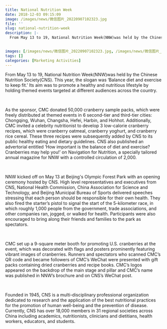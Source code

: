 ```yaml
---
title: National Nutrition Week
date: 2018-12-03 09:15:09
image: /images/news/微信图片_20220907102323.jpg
file: ''
slug: national-nutrition-week
description: |-
  From May 13 to 19, National Nutrition Week(NNW)was held by the Chinese Nutrition Society(CNS). This year, the slogan was ‘Balance diet and exercise to keep fit.’ Its aim was to promote a healthy and nutritious lifestyle by holding themed events targeted at different audiences across the country.
   

images: [/images/news/微信图片_20220907102323.jpg, /images/news/微信图片_20220907102440.jpg]
tags: []
categories: [Marketing Activities]
---
```

<p>From May 13 to 19, National Nutrition Week(NNW)was held by the Chinese Nutrition Society(CNS). This year, the slogan was ‘Balance diet and exercise to keep fit.’ Its aim was to promote a healthy and nutritious lifestyle by holding themed events targeted at different audiences across the country.</p>
<p> </p>
<p>As the sponsor, CMC donated 50,000 cranberry sample packs, which were freely distributed at themed events in 6 second-tier and third-tier cities: Chongqing, Wuhan, Changsha, Hefei, Harbin, and Hohhot. Additionally, CMC invited a celebrity nutritionist to develop 3 low-calorie cranberry recipes, which were cranberry oatmeal, cranberry yoghurt, and cranberry rice cereal. These three recipes were subsequently added by CNS to its public healthy eating and dietary guidelines. CNS also published an advertorial entitled ‘How important is the balance of diet and exercise? Cranberries may help you!’ on Navigation for Nutrition, a specially tailored annual magazine for NNW with a controlled circulation of 2,000.</p>
<p> </p>
<p>NNW kicked off on May 13 at Beijing's Olympic Forest Park with an opening ceremony hosted by CNS. High level representatives and executives from CNS, National Health Commission, China Association for Science and Technology, and Beijing Municipal Bureau of Sports delivered speeches stressing that each person should be responsible for their own health. They also fired the starter’s pistol to signal the start of the 5-kilometer race, in which roughly 1,000 people from the government, trade associations, and other companies ran, jogged, or walked for health. Participants were also encouraged to bring along their friends and families to the park as spectators.</p>
<p> </p>
<p>CMC set up a 9-square meter booth for promoting U.S. cranberries at the event, which was decorated with flags and posters prominently featuring vibrant images of cranberries<a name="_GoBack" id="_GoBack"></a>. Runners and spectators who scanned CMC’s QR code and became followers of CMC’s WeChat were presented with gift packs containing dried cranberries and recipe books. CMC’s logos appeared on the backdrop of the main stage and pillar and CMC’s name was published in NNW’s brochure and on CNS’s WeChat post.</p>
<p> </p>
<p>Founded in 1945, CNS is a multi-disciplinary professional organization dedicated to research and the application of the best nutritional practices for the promotion of human well-being and the prevention of disease. Currently, CNS has over 18,000 members in 31 regional societies across China including academics, nutritionists, clinicians and dietitians, health workers, educators, and students.</p>
<p> </p>

